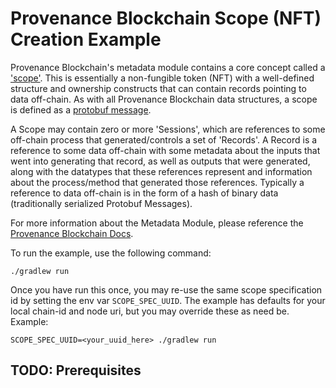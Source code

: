 # Provenance Blockchain Scope (NFT) Creation Example

Provenance Blockchain's metadata module contains a core concept called a ['scope'](https://github.com/provenance-io/provenance/tree/main/x/metadata/spec). 
This is essentially a non-fungible token (NFT) with a well-defined structure and ownership constructs that can contain 
records pointing to data off-chain.  As with all Provenance Blockchain data structures, a scope is defined as a [protobuf message](https://github.com/provenance-io/provenance/blob/main/docs/proto-docs.md).

A Scope may contain zero or more 'Sessions', which are references to some off-chain process that generated/controls
a set of 'Records'. A Record is a reference to some data off-chain with some metadata about the inputs that
went into generating that record, as well as outputs that were generated, along with the datatypes that these references
represent and information about the process/method that generated those references.
Typically a reference to data off-chain is in the form of a hash of binary data (traditionally serialized Protobuf
Messages).

For more information about the Metadata Module, please reference the [Provenance Blockchain Docs](https://docs.provenance.io/modules/metadata-module).

To run the example, use the following command: 
```shell
./gradlew run
```

Once you have run this once, you may re-use the same scope specification id by setting the env var `SCOPE_SPEC_UUID`. The
example has defaults for your local chain-id and node uri, but you may override these as need be.  Example:

```shell
SCOPE_SPEC_UUID=<your_uuid_here> ./gradlew run
```

## TODO: Prerequisites
